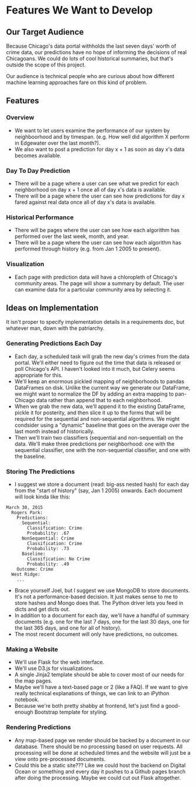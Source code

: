 # Features We Want to Develop

## Our Target Audience

Because Chicago's data portal withholds the last seven days' worth of crime data, our predictions have no hope of informing the decisions of real Chicagoans. We could do lots of cool historical summaries, but that's outside the scope of this project.

Our audience is technical people who are curious about how different machine learning approaches fare on this kind of problem.  

## Features

### Overview

+ We want to let users examine the performance of our system by neighboorhood and by timespan. (e.g. How well did algorithm X perform in Edgewater over the last month?).
+ We also want to post a prediction for day x + 1 as soon as day x's data becomes available.

### Day To Day Prediction

+ There will be a page where a user can see what we predict for each neighborhood on day x + 1 once all of day x's data is available. 
+ There will be a page where the user can see how predictions for day x fared against real data once all of day x's data is available.
 
### Historical Performance

+ There will be pages where the user can see how each algorithm has performed over the last week, month, and year. 
+ There will be a page where the user can see how each algorithm has performed through history (e.g. from Jan 1 2005 to present).

### Visualization

+ Each page with prediction data will have a chloropleth of Chicago's community areas. The page will show a summary by default. The user can examine data for a particular community area by selecting it.

## Ideas on Implementation

It isn't proper to specify implementation details in a requirements doc, but whatever man, down with the patriarchy.

### Generating Predictions Each Day

+ Each day, a scheduled task will grab the new day's crimes from the data portal. We'll either need to figure out the time that data is released or poll Chicago's API. I haven't looked into it much, but Celery seems appropriate for this.
+ We'll keep an enormous pickled mapping of neighborhoods to pandas DataFrames on disk. Unlike the current way we generate our DataFrame, we might want to normalize the DF by adding an extra mapping to pan-Chicago data rather than append that to each neighborhood.
+ When we grab the new data, we'll append it to the existing DataFrame, pickle it for posterity, and then slice it up to the forms that will be required for the sequential and non-sequential algorithms. We might condsider using a "dynamic" baseline that goes on the average over the last month instead of historically.
+ Then we'll train two classifiers (sequential and non-sequential) on the data. We'll make three predictions per neighborhood: one with the sequential classifier, one with the non-sequential classifier, and one with the baseline.

### Storing The Predictions

+ I suggest we store a document (read: big-ass nested hash) for each day from the "start of history" (say, Jan 1 2005) onwards. Each document will look kinda like this:

```
March 30, 2015
  Rogers Park: 
    Predictions: 
      Sequential:
        Classification: Crime
        Probability: .67
      NonSequential: Crime
        Classification: Crime
        Probability: .73
      Baseline:
        Classification: No Crime
        Probability: .49
    Outcome: Crime
  West Ridge:
    ...
```

+ Brace yourself Joel, but I suggest we use MongoDB to store documents. It's not a performance-based decision. It just makes sense to me to store hashes and Mongo does that. The Python driver lets you feed in dicts and get dicts out.
+ In addition to a document for each day, we'll have a handful of summary documents (e.g. one for the last 7 days, one for the last 30 days, one for the last 365 days, and one for all of history).
+ The most recent document will only have predictions, no outcomes.

### Making a Website

+ We'll use Flask for the web interface.
+ We'll use D3.js for visualizations.
+ A single Jinja2 template should be able to cover most of our needs for the map pages.
+ Maybe we'll have a text-based page or 2 (like a FAQ). If we want to give really technical explanations of things, we can link to an iPython notebook.
+ Because we're both pretty shabby at frontend, let's just find a good-enough Bootstrap template for styling.

### Rendering Predictions

+ Any map-based page we render should be backed by a document in our database. There should be no processing based on user requests. All processing will be done at scheduled times and the website will just be a view onto pre-processed documents.
+ Could this be a static site??? Like we could host the backend on Digital Ocean or something and every day it pushes to a Github pages branch after doing the processing. Maybe we could cut out Flask altogether.